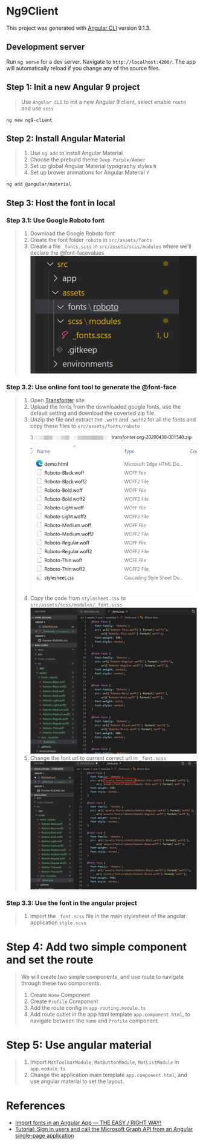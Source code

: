 # Ng9Client

This project was generated with [Angular CLI](https://github.com/angular/angular-cli) version 9.1.3.

## Development server

Run `ng serve` for a dev server. Navigate to `http://localhost:4200/`. The app will automatically reload if you change any of the source files.

## Step 1: Init a new Angular 9 project
> Use `Angular CLI` to init a new Angular 9 client, select enable `route` and use `scss`
```
ng new ng9-client
```

## Step 2: Install Angular Material
>1. Use `ng add` to install Angular Material
>2. Choose the prebuild theme `Deep Purple/Amber`
>3. Set up global Angular Material typography styles `N`
>4. Set up brower animations for Angular Material `Y`
```
ng add @angular/material
```

## Step 3: Host the font in local

### Step 3.1: Use Google Roboto font
>1. Download the Google Roboto font
>2. Create the font folder `roboto` in `src/assets/fonts`
>3. Create a file `_fonts.scss` in `src/assets/scss/modules` where we'll declare the @font-facevalues    
![file structure](./docs/assets/font-2.png)  

### Step 3.2: Use online font tool to generate the @font-face
>1. Open [Transfonter](https://transfonter.org/) site  
>2. Upload the fonts from the downloaded google fonts, use the default setting and download the coverted zip file.  
>3. Unzip the file and extract the `.woff` and `.woff2` for all the fonts and copy these files to `src/assets/fonts/roboto`  
![@font-face folder](./docs/assets/font-3.png)
>4. Copy the code from `stylesheet.css` to `src/assets/scss/modules/_font.scss`
![font file structure](./docs/assets/font-4.png)
>5. Change the font url to current correct url in `_font.scss`
![_font.scss code sample](./docs/assets/font-5.png)

### Step 3.3: Use the font in the angular project
>1. import the `_font.scss` file in the main stylesheet of the angular application `style.scss`

# Step 4: Add two simple component and set the route
> We will create two simple components, and use route to navigate through these two components.  
>1. Create `Home` Component
>2. Create `Profile` Component
>3. Add the route config in `app-routing.module.ts`
>4. Add route outlet in the app html template `app.component.html`, to navigate between the `Home` and `Profile` component.

# Step 5: Use angular material
>1. Import `MatToolbarModule`, `MatButtonModule`, `MatListModule` in `app.module.ts`
>2. Change the application main template `app.component.html`, and use angular material to set the layout.


# References
- [Import fonts in an Angular App — THE EASY / RIGHT WAY!](https://medium.com/@aditya_tyagi/import-fonts-in-an-angular-app-the-easy-right-way-ae9e99cab551)
- [Tutorial: Sign in users and call the Microsoft Graph API from an Angular single-page application](https://docs.microsoft.com/en-us/azure/active-directory/develop/tutorial-v2-angular)